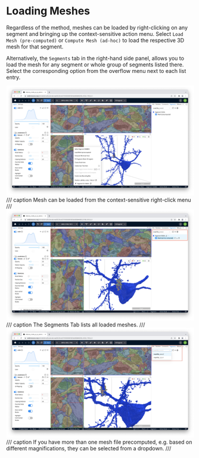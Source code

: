 # Loading Meshes
Regardless of the method, meshes can be loaded by right-clicking on any segment and bringing up the context-sensitive action menu. Select `Load Mesh (pre-computed)` or `Compute Mesh (ad-hoc)` to load the respective 3D mesh for that segment.

Alternatively, the `Segments` tab in the right-hand side panel, allows you to load the mesh for any segment or whole group of segments listed there. Select the corresponding option from the overflow menu next to each list entry.

![Mesh can be loaded from the context-sensitive right-click menu](../images/mesh_options.jpeg)
/// caption
Mesh can be loaded from the context-sensitive right-click menu
///
![The Segments Tab lists all loaded meshes.](../images/segments_tab2.jpeg)
/// caption
The Segments Tab lists all loaded meshes.
///
![If you have more than one mesh file precomputed, e.g. based on different magnifications, they can be selected from a dropdown.](../images/segments_tab.jpeg)
/// caption
If you have more than one mesh file precomputed, e.g. based on different magnifications, they can be selected from a dropdown.
///
